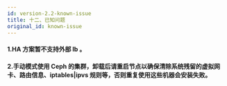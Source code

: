 ```yaml
---
id: version-2.2-known-issue
title: 十二、已知问题
original_id: known-issue
---
```


#### 1.HA 方案暂不支持外部 lb 。

#### 2.手动模式使用 Ceph 的集群，卸载后请重启节点以确保清除系统残留的虚拟网卡、路由信息、iptables|ipvs 规则等，否则重复使用这些机器会安装失败。
